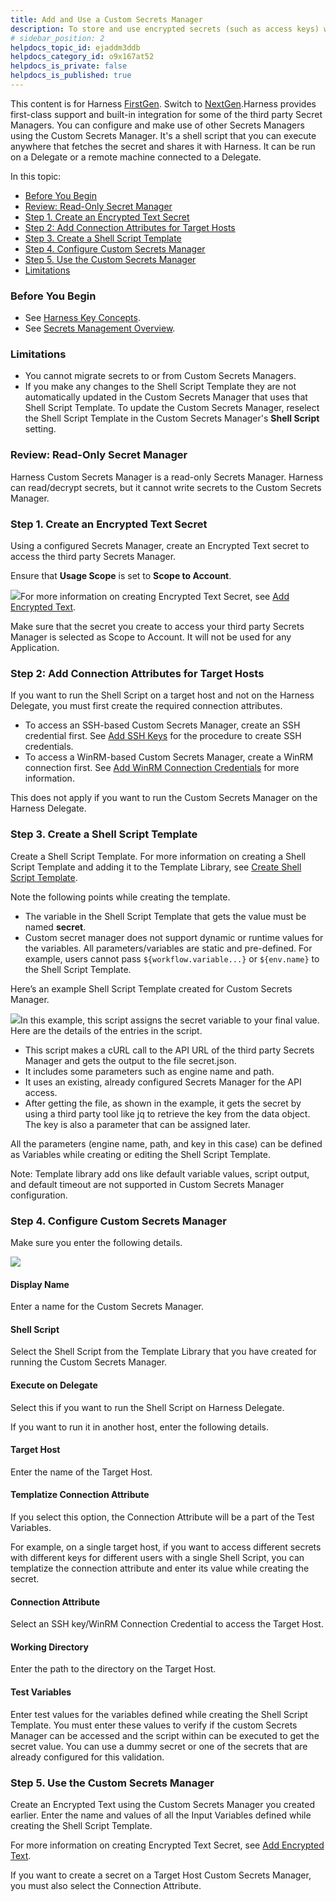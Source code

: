 ```yaml
---
title: Add and Use a Custom Secrets Manager
description: To store and use encrypted secrets (such as access keys) with third party secrets managers, you can add Custom Secrets Managers.
# sidebar_position: 2
helpdocs_topic_id: ejaddm3ddb
helpdocs_category_id: o9x167at52
helpdocs_is_private: false
helpdocs_is_published: true
---
```


This content is for Harness [FirstGen](../../../../getting-started/harness-first-gen-vs-harness-next-gen.md). Switch to [NextGen](../../../../platform/6_Security/9-custom-secret-manager.md).Harness provides first-class support and built-in integration for some of the third party Secret Managers. You can configure and make use of other Secrets Managers using the Custom Secrets Manager. It's a shell script that you can execute anywhere that fetches the secret and shares it with Harness. It can be run on a Delegate or a remote machine connected to a Delegate.

In this topic:

* [Before You Begin](#before_you_begin)
* [Review: Read-Only Secret Manager](#review_read_only_secret_manager)
* [Step 1. Create an Encrypted Text Secret](#step_1_create_an_encrypted_text_secret)
* [Step 2: Add Connection Attributes for Target Hosts](#step_2_add_connection_attributes_for_target_hosts)
* [Step 3. Create a Shell Script Template](#step_3_create_a_shell_script_template)
* [Step 4. Configure Custom Secrets Manager](#step_4_configure_custom_secrets_manager)
* [Step 5. Use the Custom Secrets Manager](#step_5_use_the_custom_secrets_manager)
* [Limitations](#limitations)

### Before You Begin

* See [Harness Key Concepts](https://docs.harness.io/article/4o7oqwih6h-harness-key-concepts).
* See [Secrets Management Overview](secret-management.md).

### Limitations

* You cannot migrate secrets to or from Custom Secrets Managers.
* If you make any changes to the Shell Script Template they are not automatically updated in the Custom Secrets Manager that uses that Shell Script Template. To update the Custom Secrets Manager, reselect the Shell Script Template in the Custom Secrets Manager's **Shell Script** setting.

### Review: Read-Only Secret Manager

Harness Custom Secrets Manager is a read-only Secrets Manager. Harness can read/decrypt secrets, but it cannot write secrets to the Custom Secrets Manager.

### Step 1. Create an Encrypted Text Secret

Using a configured Secrets Manager, create an Encrypted Text secret to access the third party Secrets Manager.

Ensure that **Usage Scope** is set to **Scope to Account**.

![](./static/add-and-use-a-custom-secrets-manager-20.png)For more information on creating Encrypted Text Secret, see [Add Encrypted Text](use-encrypted-text-secrets.md#step-1-add-encrypted-text).

Make sure that the secret you create to access your third party Secrets Manager is selected as Scope to Account. It will not be used for any Application.

### Step 2: Add Connection Attributes for Target Hosts

If you want to run the Shell Script on a target host and not on the Harness Delegate, you must first create the required connection attributes.

* To access an SSH-based Custom Secrets Manager, create an SSH credential first. See [Add SSH Keys](add-ssh-keys.md) for the procedure to create SSH credentials.
* To access a WinRM-based Custom Secrets Manager, create a WinRM connection first. See [Add WinRM Connection Credentials](add-win-rm-connection-credentials.md) for more information.

This does not apply if you want to run the Custom Secrets Manager on the Harness Delegate.

### Step 3. Create a Shell Script Template

Create a Shell Script Template. For more information on creating a Shell Script Template and adding it to the Template Library, see [Create Shell Script Template](../../../continuous-delivery/concepts-cd/deployment-types/use-templates.md#create-shell-script-template).

Note the following points while creating the template.

* The variable in the Shell Script Template that gets the value must be named **secret**.
* Custom secret manager does not support dynamic or runtime values for the variables. All parameters/variables are static and pre-defined. For example, users cannot pass `${workflow.variable...}` or `${env.name}` to the Shell Script Template.

Here’s an example Shell Script Template created for Custom Secrets Manager.

![](./static/add-and-use-a-custom-secrets-manager-21.png)In this example, this script assigns the secret variable to your final value. Here are the details of the entries in the script.

* This script makes a cURL call to the API URL of the third party Secrets Manager and gets the output to the file secret.json.
* It includes some parameters such as engine name and path.
* It uses an existing, already configured Secrets Manager for the API access.
* After getting the file, as shown in the example, it gets the secret by using a third party tool like jq to retrieve the key from the data object. The key is also a parameter that can be assigned later.

All the parameters (engine name, path, and key in this case) can be defined as Variables while creating or editing the Shell Script Template.

Note: Template library add ons like default variable values, script output, and default timeout are not supported in Custom Secrets Manager configuration.

### Step 4. Configure Custom Secrets Manager

Make sure you enter the following details.

![](./static/add-and-use-a-custom-secrets-manager-22.png)

#### Display Name

Enter a name for the Custom Secrets Manager.

#### Shell Script

Select the Shell Script from the Template Library that you have created for running the Custom Secrets Manager.

#### Execute on Delegate

Select this if you want to run the Shell Script on Harness Delegate. 

If you want to run it in another host, enter the following details.

#### Target Host

Enter the name of the Target Host.

#### Templatize Connection Attribute

If you select this option, the Connection Attribute will be a part of the Test Variables. 

For example, on a single target host, if you want to access different secrets with different keys for different users with a single Shell Script, you can templatize the connection attribute and enter its value while creating the secret.

#### Connection Attribute

Select an SSH key/WinRM Connection Credential to access the Target Host.

#### Working Directory

Enter the path to the directory on the Target Host.

#### Test Variables

Enter test values for the variables defined while creating the Shell Script Template. You must enter these values to verify if the custom Secrets Manager can be accessed and the script within can be executed to get the secret value. You can use a dummy secret or one of the secrets that are already configured for this validation.

### Step 5. Use the Custom Secrets Manager

Create an Encrypted Text using the Custom Secrets Manager you created earlier. Enter the name and values of all the Input Variables defined while creating the Shell Script Template. 

For more information on creating Encrypted Text Secret, see [Add Encrypted Text](use-encrypted-text-secrets.md#step-1-add-encrypted-text).

If you want to create a secret on a Target Host Custom Secrets Manager, you must also select the Connection Attribute.

